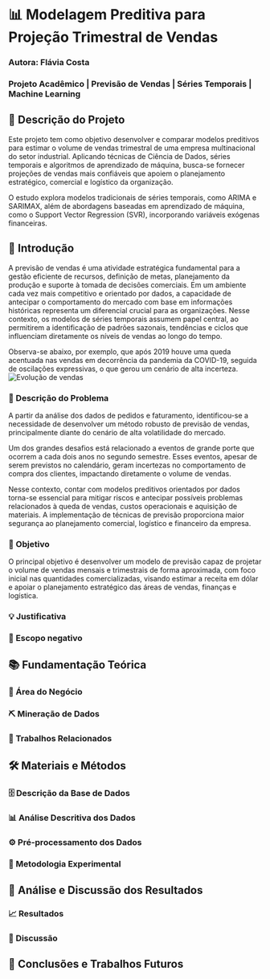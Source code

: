 # 📊 Modelagem Preditiva para Projeção Trimestral de Vendas
### Autora: Flávia Costa
### Projeto Acadêmico | Previsão de Vendas | Séries Temporais | Machine Learning
## 📝 Descrição do Projeto
Este projeto tem como objetivo desenvolver e comparar modelos preditivos para estimar o volume de vendas trimestral de uma empresa multinacional do setor industrial. Aplicando técnicas de Ciência de Dados, séries temporais e algoritmos de aprendizado de máquina, busca-se fornecer projeções de vendas mais confiáveis que apoiem o planejamento estratégico, comercial e logístico da organização.

O estudo explora modelos tradicionais de séries temporais, como ARIMA e SARIMAX, além de abordagens baseadas em aprendizado de máquina, como o Support Vector Regression (SVR), incorporando variáveis exógenas financeiras.

## 📖 Introdução
A previsão de vendas é uma atividade estratégica fundamental para a gestão eficiente de recursos, definição de metas, planejamento da produção e suporte à tomada de decisões comerciais. Em um ambiente cada vez mais competitivo e orientado por dados, a capacidade de antecipar o comportamento do mercado com base em informações históricas representa um diferencial crucial para as organizações. Nesse contexto, os modelos de séries temporais assumem papel central, ao permitirem a identificação de padrões sazonais, tendências e ciclos que influenciam diretamente os níveis de vendas ao longo do tempo.

Observa-se abaixo, por exemplo, que após 2019 houve uma queda acentuada nas vendas em decorrência da pandemia da COVID-19, seguida de oscilações expressivas, o que gerou um cenário de alta incerteza.
![Evolução de vendas](https://github.com/user-attachments/assets/de617eeb-6e02-4eaf-9b3a-c7e06938ea36)

### 📝 Descrição do Problema
A partir da análise dos dados de pedidos e faturamento, identificou-se a necessidade de desenvolver um método robusto de previsão de vendas, principalmente diante do cenário de alta volatilidade do mercado.

Um dos grandes desafios está relacionado a eventos de grande porte que ocorrem a cada dois anos no segundo semestre. Esses eventos, apesar de serem previstos no calendário, geram incertezas no comportamento de compra dos clientes, impactando diretamente o volume de vendas.

Nesse contexto, contar com modelos preditivos orientados por dados torna-se essencial para mitigar riscos e antecipar possíveis problemas relacionados à queda de vendas, custos operacionais e aquisição de materiais. A implementação de técnicas de previsão proporciona maior segurança ao planejamento comercial, logístico e financeiro da empresa.

### 🎯 Objetivo
O principal objetivo é desenvolver um modelo de previsão capaz de projetar o volume de vendas mensais e trimestrais de forma aproximada, com foco inicial nas quantidades comercializadas, visando estimar a receita em dólar e apoiar o planejamento estratégico das áreas de vendas, finanças e logística.

### 💡 Justificativa

### 🚫 Escopo negativo

## 📚 Fundamentação Teórica

### 🏢 Área do Negócio

### ⛏️ Mineração de Dados

### 🔗 Trabalhos Relacionados

## 🛠️ Materiais e Métodos

### 🗄️ Descrição da Base de Dados

### 📊 Análise Descritiva dos Dados

### ⚙️ Pré-processamento dos Dados

### 🧪 Metodologia Experimental

## 🧐 Análise e Discussão dos Resultados

### 📈 Resultados

### 💭 Discussão

## 🚀 Conclusões e Trabalhos Futuros

